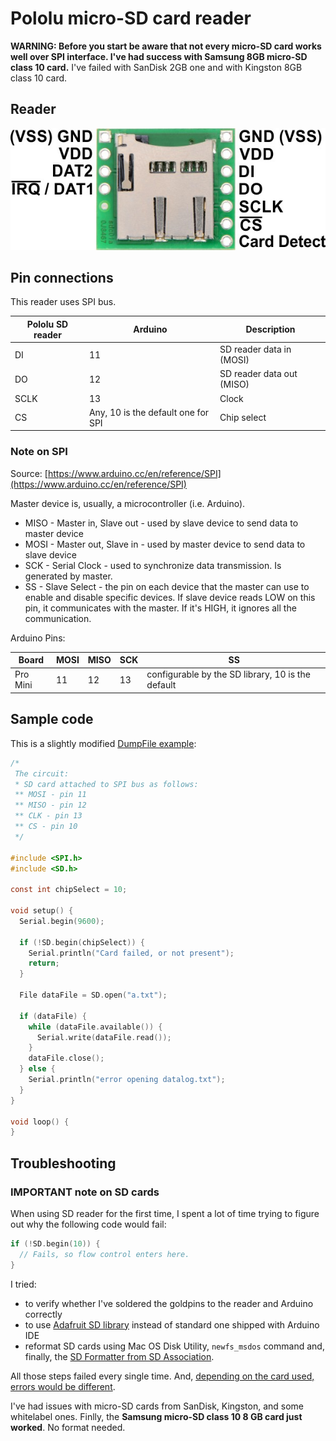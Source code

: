 # Pololu micro-SD card reader

**WARNING: Before you start be aware that not every micro-SD card works well over
           SPI interface. I've had success with Samsung 8GB micro-SD class 10 card.**
           I've failed with SanDisk 2GB one and with Kingston 8GB class 10 card.

## Reader

![](./pololu-sd-reader-layout.jpg)

## Pin connections

This reader uses SPI bus.

| Pololu SD reader | Arduino | Description |
|------------------|---------|-------------|
| DI               | 11      | SD reader data in (MOSI) |
| DO               | 12      | SD reader data out (MISO) |
| SCLK             | 13      | Clock |
| CS               | Any, 10 is the default one for SPI | Chip select |

### Note on SPI

Source: [https://www.arduino.cc/en/reference/SPI](https://www.arduino.cc/en/reference/SPI)

Master device is, usually, a microcontroller (i.e. Arduino).

- MISO - Master in, Slave out - used by slave device to send data to master device
- MOSI - Master out, Slave in - used by master device to send data to slave device
- SCK - Serial Clock - used to synchronize data transmission. Is generated by master.
- SS - Slave Select - the pin on each device that the master can use to enable and disable specific devices. If slave device reads LOW on this pin, it communicates with the master. If it's HIGH, it ignores all the communication.

Arduino Pins:

| Board | MOSI | MISO | SCK | SS |
|-------|------|------|-----|----|
| Pro Mini | 11   | 12   | 13  | configurable by the SD library, 10 is the default |


## Sample code

This is a slightly modified [DumpFile example](https://www.arduino.cc/en/Tutorial/DumpFile):

```c
/*
 The circuit:
 * SD card attached to SPI bus as follows:
 ** MOSI - pin 11
 ** MISO - pin 12
 ** CLK - pin 13
 ** CS - pin 10
 */

#include <SPI.h>
#include <SD.h>

const int chipSelect = 10;

void setup() {
  Serial.begin(9600);

  if (!SD.begin(chipSelect)) {
    Serial.println("Card failed, or not present");
    return;
  }

  File dataFile = SD.open("a.txt");

  if (dataFile) {
    while (dataFile.available()) {
      Serial.write(dataFile.read());
    }
    dataFile.close();
  } else {
    Serial.println("error opening datalog.txt");
  }
}

void loop() {
}
```

## Troubleshooting

### IMPORTANT note on SD cards

When using SD reader for the first time, I spent a lot of time trying to figure
out why the following code would fail:

```c
if (!SD.begin(10)) {
  // Fails, so flow control enters here.
}
```

I tried:

- to verify whether I've soldered the goldpins to the reader and Arduino correctly
- to use [Adafruit SD library](https://github.com/adafruit/SD) instead of standard one shipped with Arduino IDE
- reformat SD cards using Mac OS Disk Utility, `newfs_msdos` command and, finally, the [SD Formatter from SD Association](https://www.sdcard.org/downloads/formatter_4/).

All those steps failed every single time. And, [depending on the card used, errors would be different](http://arduino.stackexchange.com/questions/13360/read-from-the-sd-card-acmd41-times-out).

I've had issues with micro-SD cards from SanDisk, Kingston, and some whitelabel ones. Finlly, the **Samsung micro-SD class 10 8 GB card just worked**. No format needed.